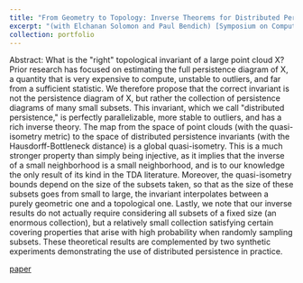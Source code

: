 ```yaml
---
title: "From Geometry to Topology: Inverse Theorems for Distributed Persistence"
excerpt: "(with Elchanan Solomon and Paul Bendich) [Symposium on Computational Geometry] We introduce a distributed version of persistent homology that provably characterizes a metric space in a Lipschitz way. [paper](https://arxiv.org/abs/2101.12288) <br/> <br/> <img src='/images/disttop.png'>" 
collection: portfolio
---
```


Abstract: What is the "right" topological invariant of a large point cloud X? Prior research has focused on estimating the full persistence diagram of X, a quantity that is very expensive to compute, unstable to outliers, and far from a sufficient statistic. We therefore propose that the correct invariant is not the persistence diagram of X, but rather the collection of persistence diagrams of many small subsets. This invariant, which we call "distributed persistence," is perfectly parallelizable, more stable to outliers, and has a rich inverse theory. The map from the space of point clouds (with the quasi-isometry metric) to the space of distributed persistence invariants (with the Hausdorff-Bottleneck distance) is a global quasi-isometry. This is a much stronger property than simply being injective, as it implies that the inverse of a small neighborhood is a small neighborhood, and is to our knowledge the only result of its kind in the TDA literature. Moreover, the quasi-isometry bounds depend on the size of the subsets taken, so that as the size of these subsets goes from small to large, the invariant interpolates between a purely geometric one and a topological one. Lastly, we note that our inverse results do not actually require considering all subsets of a fixed size (an enormous collection), but a relatively small collection satisfying certain covering properties that arise with high probability when randomly sampling subsets. These theoretical results are complemented by two synthetic experiments demonstrating the use of distributed persistence in practice.

[paper](https://arxiv.org/abs/2101.12288)